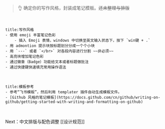 >👌  确定你的写作风格，封装成笔记模板。~~还未整理与排版~~

</br>

```ad-mypurple
title:写作风格
- 使用 emoji 丰富笔记色彩
	- 插入 Emoji 表情，windows 中切换至英文输入状态下，按下 `win键 + .`
- 用 admontion 提示块按标题划分分成一个个小块
- 用 `---` 或者 `</br>` 对各段内容进行分割 ~~非必须~~
- 高亮块增加笔记色彩
- 通过徽章（Badge）功能给文本或者标题做批注
- 通过快捷键快速填充常用操作语法
```

</br>

```ad-example
title:模板参考
- 参考“飞书模板”，然后利用 templater 插件自动生成模板文件。
- [Github 风格的笔记模板](https://docs.github.com/cn/github/writing-on-github/getting-started-with-writing-and-formatting-on-github)
```

</br>

Next：中文排版与配色调整 [[设计规范]]